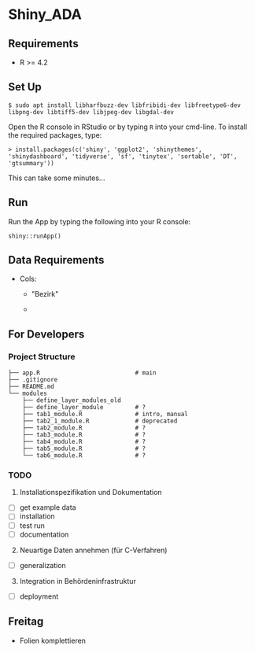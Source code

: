 # Shiny_ADA

## Requirements

-   R \>= 4.2

## Set Up

```         
$ sudo apt install libharfbuzz-dev libfribidi-dev libfreetype6-dev libpng-dev libtiff5-dev libjpeg-dev libgdal-dev
```

Open the R console in RStudio or by typing `R` into your cmd-line. To install the required packages, type:

```         
> install.packages(c('shiny', 'ggplot2', 'shinythemes', 'shinydashboard', 'tidyverse', 'sf', 'tinytex', 'sortable', 'DT', 'gtsummary'))
```

This can take some minutes...

## Run

Run the App by typing the following into your R console:

```         
shiny::runApp()
```

## Data Requirements

-   Cols:

    -   "Bezirk"

    -   

## For Developers

### Project Structure

```         
├── app.R                           # main
├── .gitignore                 
├── README.md
└── modules
    ├── define_layer_modules_old
    ├── define_layer_module         # ?
    ├── tab1_module.R               # intro, manual
    ├── tab2_1_module.R             # deprecated
    ├── tab2_module.R               # ?
    ├── tab3_module.R               # ?
    ├── tab4_module.R               # ?
    ├── tab5_module.R               # ?
    └── tab6_module.R               # ?
```

### TODO

1.  Installationspezifikation und Dokumentation

-   [ ] get example data
-   [ ] installation
-   [ ] test run
-   [ ] documentation

2.  Neuartige Daten annehmen (für C-Verfahren)

-   [ ] generalization

3.  Integration in Behördeninfrastruktur

-   [ ] deployment

## Freitag

-   Folien komplettieren
